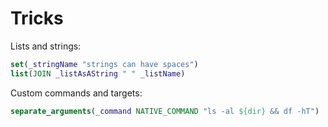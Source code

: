 # Tricks

Lists and strings:
```cmake
set(_stringName "strings can have spaces")
list(JOIN _listAsAString " " _listName)
```

Custom commands and targets:
```cmake
separate_arguments(_command NATIVE_COMMAND "ls -al ${dir} && df -hT")
```
